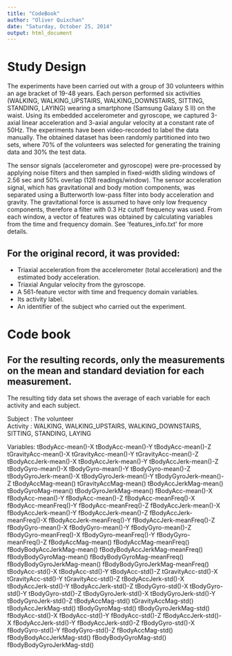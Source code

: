 ```yaml
---
title: "CodeBook"
author: "Oliver Quixchan"
date: "Saturday, October 25, 2014"
output: html_document
---
```


Study Design
============

The experiments have been carried out with a group of 30 volunteers within an age bracket of 19-48 years. Each person performed six activities (WALKING, WALKING_UPSTAIRS, WALKING_DOWNSTAIRS, SITTING, STANDING, LAYING) wearing a smartphone (Samsung Galaxy S II) on the waist. Using its embedded accelerometer and gyroscope, we captured 3-axial linear acceleration and 3-axial angular velocity at a constant rate of 50Hz. The experiments have been video-recorded to label the data manually. The obtained dataset has been randomly partitioned into two sets, where 70% of the volunteers was selected for generating the training data and 30% the test data. 

The sensor signals (accelerometer and gyroscope) were pre-processed by applying noise filters and then sampled in fixed-width sliding windows of 2.56 sec and 50% overlap (128 readings/window). The sensor acceleration signal, which has gravitational and body motion components, was separated using a Butterworth low-pass filter into body acceleration and gravity. The gravitational force is assumed to have only low frequency components, therefore a filter with 0.3 Hz cutoff frequency was used. From each window, a vector of features was obtained by calculating variables from the time and frequency domain. See 'features_info.txt' for more details. 

For the original record, it was provided:
-----------------------------------------
- Triaxial acceleration from the accelerometer (total acceleration) and the estimated body acceleration.
- Triaxial Angular velocity from the gyroscope. 
- A 561-feature vector with time and frequency domain variables. 
- Its activity label. 
- An identifier of the subject who carried out the experiment.

Code book
=========
For the resulting records, only the measurements on the mean and standard deviation for each measurement. 
---------------------------------------------------------------------------------------------------------

The resulting tidy data set shows the average of each variable for each activity and each subject.

Subject :  The volunteer  
Activity : WALKING, WALKING_UPSTAIRS, WALKING_DOWNSTAIRS, SITTING, STANDING, LAYING

Variables:  tBodyAcc-mean()-X tBodyAcc-mean()-Y tBodyAcc-mean()-Z tGravityAcc-mean()-X tGravityAcc-mean()-Y tGravityAcc-mean()-Z tBodyAccJerk-mean()-X tBodyAccJerk-mean()-Y tBodyAccJerk-mean()-Z tBodyGyro-mean()-X tBodyGyro-mean()-Y tBodyGyro-mean()-Z tBodyGyroJerk-mean()-X tBodyGyroJerk-mean()-Y tBodyGyroJerk-mean()-Z tBodyAccMag-mean() tGravityAccMag-mean() tBodyAccJerkMag-mean() tBodyGyroMag-mean() tBodyGyroJerkMag-mean() fBodyAcc-mean()-X fBodyAcc-mean()-Y fBodyAcc-mean()-Z fBodyAcc-meanFreq()-X fBodyAcc-meanFreq()-Y fBodyAcc-meanFreq()-Z fBodyAccJerk-mean()-X fBodyAccJerk-mean()-Y fBodyAccJerk-mean()-Z fBodyAccJerk-meanFreq()-X fBodyAccJerk-meanFreq()-Y fBodyAccJerk-meanFreq()-Z fBodyGyro-mean()-X fBodyGyro-mean()-Y fBodyGyro-mean()-Z fBodyGyro-meanFreq()-X fBodyGyro-meanFreq()-Y fBodyGyro-meanFreq()-Z fBodyAccMag-mean() fBodyAccMag-meanFreq() fBodyBodyAccJerkMag-mean() fBodyBodyAccJerkMag-meanFreq() fBodyBodyGyroMag-mean() fBodyBodyGyroMag-meanFreq() fBodyBodyGyroJerkMag-mean() fBodyBodyGyroJerkMag-meanFreq() tBodyAcc-std()-X tBodyAcc-std()-Y tBodyAcc-std()-Z tGravityAcc-std()-X tGravityAcc-std()-Y tGravityAcc-std()-Z tBodyAccJerk-std()-X tBodyAccJerk-std()-Y tBodyAccJerk-std()-Z tBodyGyro-std()-X tBodyGyro-std()-Y tBodyGyro-std()-Z tBodyGyroJerk-std()-X tBodyGyroJerk-std()-Y tBodyGyroJerk-std()-Z tBodyAccMag-std() tGravityAccMag-std() tBodyAccJerkMag-std() tBodyGyroMag-std() tBodyGyroJerkMag-std() fBodyAcc-std()-X fBodyAcc-std()-Y fBodyAcc-std()-Z fBodyAccJerk-std()-X fBodyAccJerk-std()-Y fBodyAccJerk-std()-Z fBodyGyro-std()-X fBodyGyro-std()-Y fBodyGyro-std()-Z fBodyAccMag-std() fBodyBodyAccJerkMag-std() fBodyBodyGyroMag-std() fBodyBodyGyroJerkMag-std()

